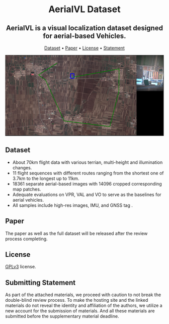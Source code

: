 <div align="center">

# AerialVL Dataset

**AerialVL is a visual localization dataset designed for aerial-based Vehicles.**
---
<p align="center">
  <a href="#dataset">Dataset</a> •
  <a href="#paper">Paper</a> •
  <a href="#license">License</a> •
  <a href="#submitting-statement">Statement</a>
</p>

</div>

[![Video](https://github.com/hmf17/AerialVL/blob/main/pictures/AerialVL_LT_small.png)](https://github.com/hmf17/AerialVL/blob/main/videos/AerialVL_LT_20_FPS.mp4)

## Dataset
- About 70km flight data with various terrian, multi-height and illumination changes.
- 11 flight sequences with different routes ranging from the shortest one of 3.7km to the longest up to 11km.
- 18361 separate aerial-based images with 14096 cropped corresponding map patches.
- Adequate evaluations on VPR, VAL and VO to serve as the baselines for aerial vehicles.
- All samples include high-res images, IMU, and GNSS tag .

## Paper
The paper as well as the full dataset will be released after the review process completing.

## License
[GPLv3](http://www.gnu.org/licenses/) license.

## Submitting Statement
As part of the attached materials, we proceed with caution to not break the double-blind review process. To make the hosting site and the linked materials do not reveal the identity and affiliation of the authors, we utilize a new account for the submission of materials. And all these materials are submitted before the supplementary material deadline.

